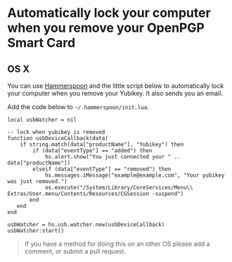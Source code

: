 # Automatically lock your computer when you remove your OpenPGP Smart Card


## OS X

You can use [Hammerspoon](http://www.hammerspoon.org/) and the little script below to automatically lock your computer when you remove your Yubikey. It also sends you an email.


Add the code below to `~/.hammerspoon/init.lua`.

    local usbWatcher = nil

    -- lock when yubikey is removed
    function usbDeviceCallback(data)
    	if string.match(data["productName"], "Yubikey") then
            if (data["eventType"] == "added") then
            	hs.alert.show("You just connected your " .. data["productName"])
            elseif (data["eventType"] == "removed") then
            	hs.messages.iMessage("example@example.com", "Your yubikey was just removed.")
            	os.execute("/System/Library/CoreServices/Menu\\ Extras/User.menu/Contents/Resources/CGSession -suspend")
           end
       end
    end

    usbWatcher = hs.usb.watcher.new(usbDeviceCallback)
    usbWatcher:start()


> If you have a method for doing this on an other OS please add a comment, or submit a pull request.